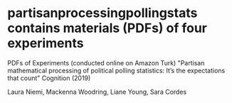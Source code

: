 # partisanprocessingpollingstats contains materials (PDFs) of four experiments 

PDFs of Experiments (conducted online on Amazon Turk)
"Partisan mathematical processing of political polling statistics: It’s the expectations that count"
Cognition (2019)

Laura Niemi, Mackenna Woodring, Liane Young, Sara Cordes
